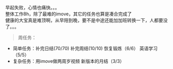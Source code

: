 早起失败，心情也痛快。。。    
整体工作8h，除了最难的imove，其它的任务也算是凑合完成了  
健康的大宝真是难顶啊，从早陪到晚，要不是中途还能加加班转换一下，人都要没了。。。    
>周任务：
+ 简单任务：补完日结(70/70) 补完周结(10/10)  恢复锻炼（6/6）  英语学习（5/5）
+ 复杂任务：用imove做两周岁视频 新版本的月结（3/3）  
